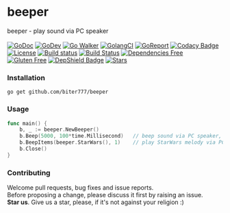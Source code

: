 # beeper
beeper - play sound via PC speaker<br/><br/>
[![GoDoc](https://godoc.org/github.com/biter777/beeper?status.svg)](https://godoc.org/github.com/biter777/beeper)
[![GoDev](https://img.shields.io/badge/godev-reference-5b77b3)](https://pkg.go.dev/github.com/biter777/beeper?tab=doc)
[![Go Walker](https://img.shields.io/badge/gowalker-reference-5b77b3)](https://gowalker.org/github.com/biter777/beeper)
[![GolangCI](https://golangci.com/badges/github.com/biter777/beeper.svg?style=flat)](https://golangci.com/r/github.com/biter777/beeper)
[![GoReport](https://goreportcard.com/badge/github.com/biter777/beeper)](https://goreportcard.com/report/github.com/biter777/beeper)
[![Codacy Badge](https://api.codacy.com/project/badge/Grade/08eb1d2ff62e465091b3a288ae078a96)](https://www.codacy.com/manual/biter777/beeper?utm_source=github.com&amp;utm_medium=referral&amp;utm_content=biter777/beeper&amp;utm_campaign=Badge_Grade)
[![License](https://img.shields.io/badge/License-BSD%202--Clause-brightgreen.svg)](https://opensource.org/licenses/BSD-2-Clause)
[![Build status](https://ci.appveyor.com/api/projects/status/t9lpor9o8tpacpmr/branch/master?svg=true)](https://ci.appveyor.com/project/biter777/beeper/branch/master)
[![Build Status](https://github.com/go-vgo/robotgo/workflows/Go/badge.svg)](https://github.com/go-vgo/robotgo/commits/master)
[![Dependencies Free](https://img.shields.io/badge/dependencies-free-brightgreen)](https://pkg.go.dev/github.com/biter777/beeper?tab=imports)
[![Gluten Free](https://img.shields.io/badge/gluten-free-brightgreen)](https://www.scsglobalservices.com/services/gluten-free-certification)
[![DepShield Badge](https://depshield.sonatype.org/badges/biter777/beeper/depshield.svg)](https://depshield.github.io)
[![Stars](https://img.shields.io/github/stars/biter777/beeper?label=Please%20like%20us&style=social)](https://github.com/biter777/beeper/stargazers)

### Installation

    go get github.com/biter777/beeper

### Usage
```go
func main() {
	b, _ := beeper.NewBeeper()
	b.Beep(5000, 100*time.Millisecond)   // beep sound via PC speaker, 5000 hz, 100 ms
	b.BeepItems(beeper.StarWars(), 1)    // play StarWars melody via PC speaker with melody speed = 1 :)
	b.Close()
}
```

### Contributing

 Welcome pull requests, bug fixes and issue reports.<br/>
 Before proposing a change, please discuss it first by raising an issue.<br/>
 <b>Star us</b>. Give us a star, please, if it's not against your religion :)

